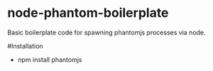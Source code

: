 node-phantom-boilerplate
========================

Basic boilerplate code for spawning phantomjs processes via node.

#Installation

- npm install phantomjs
